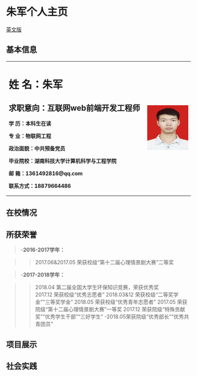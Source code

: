 # 朱军个人主页
<a href="/index-en.html">英文版</a>
## 基本信息
<table border="0">
  <tr>
    <td width="75%">
      <h1>姓    名：朱军  </h1>
      <h2>求职意向：互联网web前端开发工程师</h2>
      <p><b>学   历：本科生在读</b></p>
      <p><b>专   业：物联网工程</b></p>
      <p><b>政治面貌：中共预备党员</p></b> 
      <p><b>毕业院校：湖南科技大学计算机科学与工程学院</b></p>
      <p><b>邮    箱：1361492816@qq.com</b></p>
      <p><b>联系方式：18879664486</b></p>
    </td>
    <td width="25%">
      <img src="/zhujun.jpg" width="100%">      
    </td>
  </tr>
</table>

## 在校情况



## 所获荣誉
>
>-**2016-2017学年：**

>    >2017.06&2017.05  荣获校级“第十二届心理情景剧大赛”二等奖

>-**2017-2018学年：**

>    >2018.04 第二届全国大学生环保知识竞赛，荣获优秀奖                 
>    >2017.12 荣获校级“优秀志愿者”
>    >2018.03&12 荣获校级“二等奖学金”“三等奖学金”
>    >2018.05 荣获校级“优秀青年志愿者”
>    >2017.05 荣获院级“第十二届心理情景剧大赛”一等奖
>    >2017.12 荣获院级“特殊贡献奖”“优秀学生干部”“三好学生”
>    -2018.05荣获院级“优秀部长”“优秀共青团员”

## 项目展示



## 社会实践




